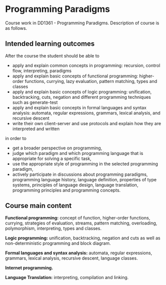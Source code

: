 # Programming Paradigms

Course work in DD1361 - Programming Paradigms. Description of course is as follows.

## Intended learning outcomes
After the course the student should be able to

+ apply and explain common concepts in programming: recursion, control flow, interpreting, paradigms
+ apply and explain basic concepts of functional programming: higher-order functions, currying, lazy evaluation, pattern matching, types and classes
+ apply and explain basic concepts of logic programming: unification, backtracking, cuts, negation and different programming techniques such as generate-test
+ apply and explain basic concepts in formal languages and syntax analysis: automata, regular expressions, grammars, lexical analysis, and recursive descent
+ write their own client-server and use protocols and explain how they are interpreted and written

in order to

+ get a broader perspective on programming,
+ judge which paradigm and which programming language that is appropriate for solving a specific task,
+ use the appropriate style of programming in the selected programming paradigm,
+ actively participate in discussions about programming paradigms, programming language history, language definition, properties of type systems, principles of language design, language translation, programming principles and programming concepts.

## Course main content
__Functional programming:__ concept of function, higher-order functions, currying, strategies of evaluation, streams, pattern matching, overloading, polymorphism, interpreting, types and classes.

__Logic programming:__ unification, backtracking, negation and cuts as well as non-deterministic programming and block diagram.

__Formal languages and syntax analysis:__ automata, regular expressions, grammars, lexical analysis, recursive descent, language classes.

__Internet programming.__

__Language Translation:__ interpreting, compilation and linking.
